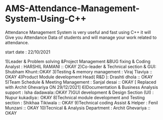 # AMS-Attendance-Management-System-Using-C++
Attendance Management System is very useful and fast using C++ it will Give you Attendance Data of students  and will manage your work related to attendance.

start date : 22/10/2021

1)Leader & Problem solving &Project Management &BUG fixing & Coding Analyst : HARSHIL RAMANI :: OKAY
2)Co-leader & Technical section & GUI: Shubham Khunt::OKAY
3)Testing & memory management : Viraj Tlaviya  :: OKAY
4)Product Module development Head( R&D ): Drashti dhola :: OKAY
5)Team Schedule &  Meeting Management : Sanjal desai :: OKAY [ Replaced with Archit Ghevariya ON 29/12/2021]
6)Documentation & Business Analysis support  : Isha dadawala::OKAY
7)GUI development & Design Section (UI) : Nupur kukadiya:: OKAY
8)Technical module development and Testing section : Shikhaa Tikiwala :: OKAY
9)Technical coding Assist & Helper : Fenil Munzani :: OKAY
10)Tecnical & Analysis Department : Archit Ghevariya :: OKAY
